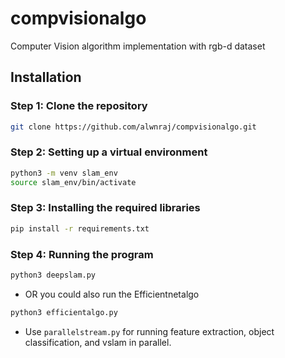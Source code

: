 # compvisionalgo

Computer Vision algorithm implementation with rgb-d dataset

## Installation

### Step 1: Clone the repository

```bash
git clone https://github.com/alwnraj/compvisionalgo.git
```

### Step 2: Setting up a virtual environment

```bash
python3 -m venv slam_env
source slam_env/bin/activate
```

### Step 3: Installing the required libraries

```bash
pip install -r requirements.txt
```

### Step 4: Running the program

```bash
python3 deepslam.py
```

- OR you could also run the Efficientnetalgo

```bash
python3 efficientalgo.py
```
- Use `parallelstream.py` for running feature extraction, object classification, and vslam in parallel.